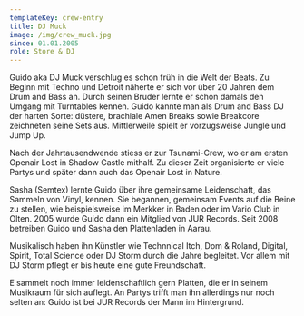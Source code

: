 ```yaml
---
templateKey: crew-entry
title: DJ Muck
image: /img/crew_muck.jpg
since: 01.01.2005
role: Store & DJ
---
```

Guido aka DJ Muck verschlug es schon früh in die Welt der Beats. Zu Beginn mit Techno und Detroit näherte er sich vor über 20 Jahren dem Drum and Bass an. Durch seinen Bruder lernte er schon damals den Umgang mit Turntables kennen. Guido kannte man als Drum and Bass DJ der harten Sorte: düstere, brachiale Amen Breaks sowie Breakcore zeichneten seine Sets aus. Mittlerweile spielt er vorzugsweise Jungle und Jump Up.  

Nach der Jahrtausendwende stiess er zur Tsunami-Crew, wo er am ersten Openair Lost in Shadow Castle mithalf. Zu dieser Zeit organisierte er viele Partys und später dann auch das Openair Lost in Nature. 

Sasha (Semtex) lernte Guido über ihre gemeinsame Leidenschaft, das Sammeln von Vinyl, kennen. Sie begannen, gemeinsam Events auf die Beine zu stellen, wie beispielsweise im Merkker in Baden oder im Vario Club in Olten. 2005 wurde Guido dann ein Mitglied von JUR Records. Seit 2008 betreiben Guido und Sasha den Plattenladen in Aarau.

Musikalisch haben ihn Künstler wie Technnical Itch, Dom & Roland, Digital, Spirit, Total Science oder DJ Storm durch die Jahre begleitet. Vor allem mit DJ Storm pflegt er bis heute eine gute Freundschaft. 

E sammelt noch immer leidenschaftlich gern Platten, die er in seinem Musikraum für sich auflegt. An Partys trifft man ihn allerdings nur noch selten an: Guido ist bei JUR Records der Mann im Hintergrund.

